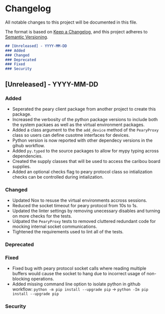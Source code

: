 # Changelog

All notable changes to this project will be documented in this file.

The format is based on [Keep a Changelog](https://keepachangelog.com/en/1.0.0/),
and this project adheres to [Semantic Versioning](https://semver.org/spec/v2.0.0.html).

```markdown
## [Unreleased] - YYYY-MM-DD
### Added
### Changed
### Deprecated
### Fixed
### Security
```

## [Unreleased] - YYYY-MM-DD
### Added
- Seperated the peary client package from another project to create this package.
- Increased the verbosity of the python package versions to include both the system
  packaes as well as the virtual environment packages.
- Added a class argument to the the `add_device` method of the `PearyProxy` class so
  users can define cusotme interfaces for devices.
- Python version is now reported with other dependecy versions in the gihub workflow.
- Added `py.typed` to the source packages to allow for mypy typing across dependencies.
- Created the supply classes that will be used to access the caribou board supplies.
- Added an optional checks flag to peary protocol class so intialization checks can
  be controlled during intialization.
### Changed
- Updated Nox to resuse the virtual environments accross sessions.
- Reduced the socket timeout for peary protocol from 10s to 1s.
- Updated the linter settings by removing unecessary disables and turning on more checks
  for the tests.
- Udpated the `PearyProxy` tests to removed cluttered redundant code for mocking
  internal socket communications.
- Tightened the requirements used to lint all of the tests.
### Deprecated
### Fixed
- Fixed bug with peary protocol socket calls where reading multiple buffers would cause
  the socket to hang due to incorrect usage of non-blocking operations.
- Added missing command line option to isolate python in github workflow:
  `python -m pip install --upgrade pip` -> `python -Im pip install --upgrade pip`
### Security

